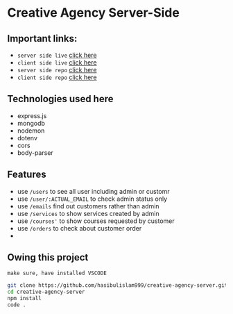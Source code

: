 # Creative Agency Server-Side

## Important links:
* `server side live` [click here](https://cas-creative-agency-server.herokuapp.com/)
* `client side live` [click here](https://creative-agency-43bbc.web.app/)
* `server side repo` [click here](https://github.com/hasibulislam999/creative-agency-server)
* `client side repo` [click here](https://github.com/hasibulislam999/creative-agency-client)

## Technologies used here
* express.js
* mongodb
* nodemon
* dotenv
* cors
* body-parser

## Features
* use `/users` to see all user including admin or customr
* use `/user/:ACTUAL_EMAIL` to check admin status only
* use `/emails` find out customers rather than admin
* use `/services` to show services created by admin
* use `/courses'` to show courses requested by customer
* use `/orders` to check about customer order
* 

## Owing this project
`make sure, have installed VSCODE`
```bash
git clone https://github.com/hasibulislam999/creative-agency-server.git
cd creative-agency-server
npm install
code .
```
